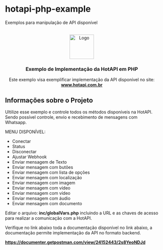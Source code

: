 # hotapi-php-example
Exemplos para manipulação de API disponível



<br />
<div align="center">
  <a href="https://www.hotapi.com.br">
    <img src="images/logo.png" alt="Logo" width="80" height="80">
  </a>

  <h3 align="center">Exemplo de Implementação da HotAPI em PHP</h3>

  <p align="center">
    Este exemplo visa exemplificar implementação da API disponível no site:
    <br />
    <a href="https://www.hotapi.com.br"><strong>www.hotapi.com.br</strong></a>
  </p>
</div>



<!-- ABOUT THE PROJECT -->
## Informações sobre o Projeto


Ultilize esse exemplo e controle todos os métodos disponíveis na HotAPI. Sendo possível controle, envio e recebimento de mensagens com Whatsapp.

MENU DISPONÍVEL:
* Conectar
* Status
* Disconectar
* Ajustar Webhook
* Enviar mensagem de Texto
* Enviar mensagem com butões
* Enviar mensagem com lista de opções
* Enviar mensagem com localização
* Enviar mensagem com imagem
* Enviar mensagem com vídeo
* Enviar mensagem com vídeo
* Enviar mensagem com áudio
* Enviar mensagem com documento

Editar o arquivo: <b>inc/globalVars.php</b> incluindo a URL e as chaves de acesso para realizar a comunicação com a HotAPI.

Verifique no link abaixo toda a documentação disponível no link abaixo, a documentação permite implementação da API no formato backend.

<a href="https://documenter.getpostman.com/view/24152443/2s8YeoNDJd"><strong>https://documenter.getpostman.com/view/24152443/2s8YeoNDJd</strong></a>




